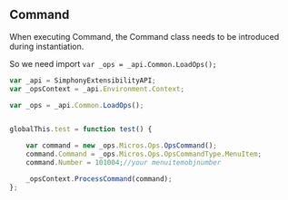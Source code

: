 ## Command

When executing Command, the Command class needs to be introduced during instantiation.

So we need import `var _ops = _api.Common.LoadOps();`

```javascript
var _api = SimphonyExtensibilityAPI;
var _opsContext = _api.Environment.Context;

var _ops = _api.Common.LoadOps();


globalThis.test = function test() {

    var command = new _ops.Micros.Ops.OpsCommand();
    command.Command = _ops.Micros.Ops.OpsCommandType.MenuItem;
    command.Number = 101004;//your menuitemobjnumber

    _opsContext.ProcessCommand(command);
};

```


